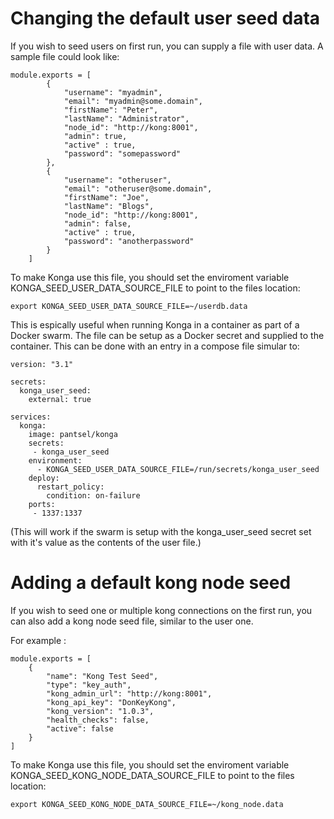 # Changing the default user seed data

If you wish to seed users on first run, you can supply a file with user data. 
A sample file could look like:

````
module.exports = [
        {
            "username": "myadmin",
            "email": "myadmin@some.domain",
            "firstName": "Peter",
            "lastName": "Administrator",
            "node_id": "http://kong:8001",
            "admin": true,
            "active" : true,
            "password": "somepassword"
        },
        {
            "username": "otheruser",
            "email": "otheruser@some.domain",
            "firstName": "Joe",
            "lastName": "Blogs",
            "node_id": "http://kong:8001",
            "admin": false,
            "active" : true,
            "password": "anotherpassword"
        }
    ]
````

To make Konga use this file, you should set the enviroment variable KONGA_SEED_USER_DATA_SOURCE_FILE to point to the files location:
````
export KONGA_SEED_USER_DATA_SOURCE_FILE=~/userdb.data 
````

This is espically useful when running Konga in a container as part of a Docker swarm. The file can be setup as a Docker secret and supplied to the container. This can be done with an entry in a compose file simular to:

````
version: "3.1"

secrets:
  konga_user_seed:
    external: true

services:
  konga:
    image: pantsel/konga
    secrets:
     - konga_user_seed
    environment:
      - KONGA_SEED_USER_DATA_SOURCE_FILE=/run/secrets/konga_user_seed
    deploy:
      restart_policy:
        condition: on-failure
    ports:
     - 1337:1337
````

(This will work if the swarm is setup with the konga_user_seed secret set with it's value as the contents of the user file.)

# Adding a default kong node seed

If you wish to seed one or multiple kong connections on the first run, you can also add a kong node seed file, similar to the user one.

For example :

```
module.exports = [
    {
        "name": "Kong Test Seed",
        "type": "key_auth",
        "kong_admin_url": "http://kong:8001",
        "kong_api_key": "DonKeyKong",
        "kong_version": "1.0.3",
        "health_checks": false,
        "active": false
    }
]
```

To make Konga use this file, you should set the enviroment variable KONGA_SEED_KONG_NODE_DATA_SOURCE_FILE to point to the files location:
````
export KONGA_SEED_KONG_NODE_DATA_SOURCE_FILE=~/kong_node.data 
````
